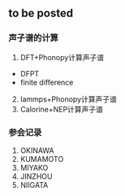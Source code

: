 ## to be posted

### 声子谱的计算
1. DFT+Phonopy计算声子谱
- DFPT
- finite difference
2. lammps+Phonopy计算声子谱
3. Calorine+NEP计算声子谱

### 参会记录
1. OKINAWA
2. KUMAMOTO
3. MIYAKO
4. JINZHOU
5. NIIGATA
